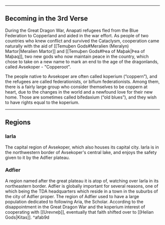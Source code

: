 - - -
## Becoming in the 3rd Verse

During the Great Dragon War, Anapati refugees fled from the Blue Federation to Copperland and aided in the war effort. As people of two countries who knew conflict and survived the Cataclysm, cooperation came naturally with the aid of [[Temuþen Gods#Meralien (Meralyn) Martor|Meralien Martor]] and [[Temuþen Gods#Þea of Maþak|Þea of Maþaq]], two new gods who now maintain peace in the country, which chose to take on a new name to mark an end to the age of the dragonlands, called Avsekoper - "Copperoot".

The people native to Avsekoper are often called koperium (“coppern”), and the refugees are called federationists, or bifium federationists. Among them, there is a fairly large group who consider themselves to be coppern at heart, due to the changes in the world and a newfound love for their new home. Those are sometimes called bifedaxium (“old blues”), and they wish to have rights equal to the koperium.
- - -
## Regions

### Iarla

The capital region of Avsekoper, which also houses its capital city. Iarla is in the northwestern border of Avsekoper's central lake, and enjoys the safety given to it by the Adfier plateau.

### Adfier

A region named after the great plateau it is atop of, watching over Iarla in its northeastern border. Adfier is globally important for several reasons, one of which being the TDA headquarters which reside in a town in the suburbs of the city of Adfier proper. The region of Adfier used to have a large population dedicated to following Aria, the Scholar. According to the disappointment in the Great Dragon War and the koperium interest of cooperating with [[Urevneþ]], eventually that faith shifted over to [[Helian Gods|Kitas]]. ^afab9d

